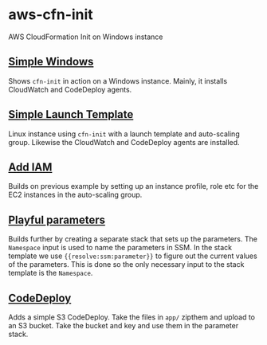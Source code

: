 # aws-cfn-init
AWS CloudFormation Init on Windows instance

## [Simple Windows](cfn/10_simple_instance/)

Shows `cfn-init` in action on a Windows instance. Mainly, it installs CloudWatch and CodeDeploy agents.

## [Simple Launch Template](cfn/20_asg_launchtemplate/)

Linux instance using `cfn-init` with a launch template and auto-scaling group. Likewise the CloudWatch and CodeDeploy agents are installed.

## [Add IAM](cfn/30_asg_iam/)

Builds on previous example by setting up an instance profile, role etc for the EC2 instances in the auto-scaling group.

## [Playful parameters](cfn/40_asg_parameters/)

Builds further by creating a separate stack that sets up the parameters. The `Namespace` input is used to name the parameters in SSM.
In the stack template we use `{{resolve:ssm:parameter}}` to
figure out the current values of the parameters. This is done so the only necessary input to the stack template is the `Namespace`.

## [CodeDeploy](cfn/50_codedeploy/)

Adds a simple S3 CodeDeploy. Take the files in `app/` zipthem and upload to an S3 bucket. Take the bucket and key
and use them in the parameter stack. 